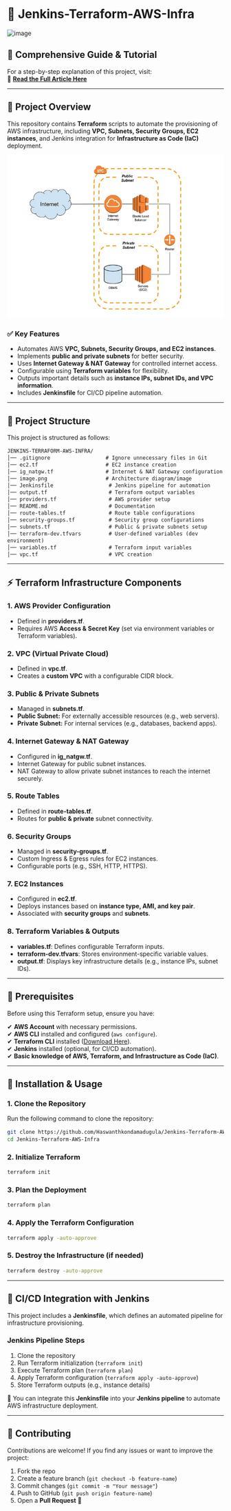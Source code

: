 # 🚀 Jenkins-Terraform-AWS-Infra  

![image](https://github.com/user-attachments/assets/0e20bcb7-c7d6-4731-b9f3-55d654c9a694)


## 📖 **Comprehensive Guide & Tutorial**  

For a step-by-step explanation of this project, visit:  
🔗 [**Read the Full Article Here**](https://clouddevops13.hashnode.dev/optimizing-jenkins-log-storage-with-amazon-s3-and-glacier-a-cost-efficient-solution)  

---

## 📌 **Project Overview**  

This repository contains **Terraform** scripts to automate the provisioning of AWS infrastructure, including **VPC, Subnets, Security Groups, EC2 instances**, and Jenkins integration for **Infrastructure as Code (IaC)** deployment.  

![Jenkins-Terraform-AWS-Infra](image.png)

### ✅ **Key Features**  

- Automates AWS **VPC, Subnets, Security Groups, and EC2 instances**.  
- Implements **public and private subnets** for better security.  
- Uses **Internet Gateway & NAT Gateway** for controlled internet access.  
- Configurable using **Terraform variables** for flexibility.  
- Outputs important details such as **instance IPs, subnet IDs, and VPC information**.  
- Includes **Jenkinsfile** for CI/CD pipeline automation.  

---

## 📂 **Project Structure**  

This project is structured as follows:  

```
JENKINS-TERRAFORM-AWS-INFRA/
│── .gitignore                  # Ignore unnecessary files in Git
│── ec2.tf                      # EC2 instance creation
│── ig_natgw.tf                 # Internet & NAT Gateway configuration
│── image.png                   # Architecture diagram/image
│── Jenkinsfile                  # Jenkins pipeline for automation
│── output.tf                    # Terraform output variables
│── providers.tf                 # AWS provider setup
│── README.md                    # Documentation
│── route-tables.tf              # Route table configurations
│── security-groups.tf           # Security group configurations
│── subnets.tf                   # Public & private subnets setup
│── terraform-dev.tfvars         # User-defined variables (dev environment)
│── variables.tf                 # Terraform input variables
│── vpc.tf                       # VPC creation
```

---

## ⚡ **Terraform Infrastructure Components**  

### **1. AWS Provider Configuration**  

- Defined in **providers.tf**.  
- Requires AWS **Access & Secret Key** (set via environment variables or Terraform variables).  

### **2. VPC (Virtual Private Cloud)**  

- Defined in **vpc.tf**.  
- Creates a **custom VPC** with a configurable CIDR block.  

### **3. Public & Private Subnets**  

- Managed in **subnets.tf**.  
- **Public Subnet:** For externally accessible resources (e.g., web servers).  
- **Private Subnet:** For internal services (e.g., databases, backend apps).  

### **4. Internet Gateway & NAT Gateway**  

- Configured in **ig_natgw.tf**.  
- Internet Gateway for public subnet instances.  
- NAT Gateway to allow private subnet instances to reach the internet securely.  

### **5. Route Tables**  

- Defined in **route-tables.tf**.  
- Routes for **public & private** subnet connectivity.  

### **6. Security Groups**  

- Managed in **security-groups.tf**.  
- Custom Ingress & Egress rules for EC2 instances.  
- Configurable ports (e.g., SSH, HTTP, HTTPS).  

### **7. EC2 Instances**  

- Configured in **ec2.tf**.  
- Deploys instances based on **instance type, AMI, and key pair**.  
- Associated with **security groups** and **subnets**.  

### **8. Terraform Variables & Outputs**  

- **variables.tf**: Defines configurable Terraform inputs.  
- **terraform-dev.tfvars**: Stores environment-specific variable values.  
- **output.tf**: Displays key infrastructure details (e.g., instance IPs, subnet IDs).  

---

## 🔧 **Prerequisites**  

Before using this Terraform setup, ensure you have:  

✔ **AWS Account** with necessary permissions.  
✔ **AWS CLI** installed and configured (`aws configure`).  
✔ **Terraform CLI** installed ([Download Here](https://developer.hashicorp.com/terraform/downloads)).  
✔ **Jenkins** installed (optional, for CI/CD automation).  
✔ **Basic knowledge of AWS, Terraform, and Infrastructure as Code (IaC)**.  

---

## 🔨 **Installation & Usage**  

### **1. Clone the Repository**  

Run the following command to clone the repository:  
```bash
git clone https://github.com/Haswanthkondamadugula/Jenkins-Terraform-AWS-Infra.git
cd Jenkins-Terraform-AWS-Infra
```  

### **2. Initialize Terraform**  

```bash
terraform init
```  

### **3. Plan the Deployment**  

```bash
terraform plan
```  

### **4. Apply the Terraform Configuration**  

```bash
terraform apply -auto-approve
```  

### **5. Destroy the Infrastructure (if needed)**  

```bash
terraform destroy -auto-approve
```  

---

## 🚀 **CI/CD Integration with Jenkins**  

This project includes a **Jenkinsfile**, which defines an automated pipeline for infrastructure provisioning.  

### **Jenkins Pipeline Steps**  

1. Clone the repository  
2. Run Terraform initialization (`terraform init`)  
3. Execute Terraform plan (`terraform plan`)  
4. Apply Terraform configuration (`terraform apply -auto-approve`)  
5. Store Terraform outputs (e.g., instance details)  

📌 You can integrate this **Jenkinsfile** into your **Jenkins pipeline** to automate AWS infrastructure deployment.  

---

## 🤝 **Contributing**  

Contributions are welcome! If you find any issues or want to improve the project:  

1. Fork the repo  
2. Create a feature branch (`git checkout -b feature-name`)  
3. Commit changes (`git commit -m "Your message"`)  
4. Push to GitHub (`git push origin feature-name`)  
5. Open a **Pull Request** 🚀  
